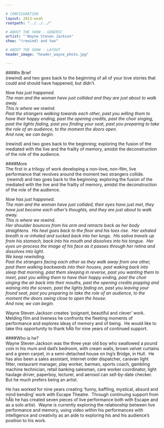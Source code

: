 ```yaml
---

# CONFIGURATION
layout: 2013-woah
rootpath: "../../../"

# ABOUT THE SHOW - GENERIC
artist: "'Wayne Steven Jackson"
show: "(rewind) and two"

# ABOUT THE SHOW - LAYOUT
header_image: "header_wayne_photo.jpg"

---
```

####In Brief   
(rewind) and two goes back to the beginning of all of your love stories that could and should have happened, but didn’t.   

*Now has just happened.   
The man and the woman have just collided and they are just about to walk away.    
This is where we rewind.    
Past the strangers walking towards each other, past you willing them to have their happy ending, past the opening credits, past the choir singing, past the lights fading, past you finding your seat, past you preparing to take the role of an audience, to the moment the doors open.    
And now, we can begin.*   

(rewind) and two goes back to the beginning; exploring the fusion of the mediated with the live and the frailty of memory, amidst the deconstruction of the role of the audience.    

####More    
The first in a trilogy of work developing a non-love, non-film, live performance that revolves around the moment two strangers collide.  (rewind) and two goes back to the beginning; exploring the fusion of the mediated with the live and the frailty of memory, amidst the deconstruction of the role of the audience.   

*Now has just happened.    
The man and the woman have just collided, their eyes have just met, they have just become each other’s thoughts, and they are just about to walk away.    
This is where we rewind.    
Her shoulder bounces from his arm and retracts back as her body straightens.  His heel goes back to the floor and his toes rise.  Her exhaled breath is re-inhaled and sucked back into her lungs.  His saliva travels up from his stomach, back into his mouth and dissolves into his tongue.  Her eyes un-process the image of his face as it passes through her retina and dissolves into light.   
We keep rewinding.    
Past the strangers facing each other as they walk away from one other, past them walking backwards into their houses, past waking back into sleep that morning, past them sleeping in reverse, past you wanting them to meet, past you willing them to have their happy ending, past the choir singing the air back into their mouths, past the opening credits popping and waning into the screen, past the lights fading on, past you leaving your found seat, past you preparing to take the role of an audience, to the moment the doors swing close to open the house.   
And now, we can begin.*  

Wayne Steven Jackson creates ‘poignant, beautiful and clever’ work.  Melding film and liveness he confronts the fleeting moments of performance and explores ideas of memory and of being.  He would like to take this opportunity to thank hÅb for nine years of continued support.    

####Who is he?   
Wayne Steven Jackson was the three year old boy who swallowed a pound coin in his mum and dad’s bedroom, with cream walls, brown velvet curtains and a green carpet, in a semi-detached house on Ing’s Bridge, in Hull.  He has also been a sales assistant, internet order dispatcher, caravan light fitter, restaurant manager, play worker, barman, sports coach, gambling machine technician, retail banking salesman, care worker coordinator, light haulage driver, paperboy, lecturer, and aerosol can sell-by-date checker.  But he much prefers being an artist.    

He has worked for nine years creating ‘funny, baffling, mystical, absurd and mind bending’ work with Escape Theatre.  Through continuing support from hÅb he has created seven pieces of live performance both with Escape and as a solo artist.  Wayne is currently exploring the relationship between live performance and memory, using video within his performances with intelligence and creativity as an aide to exploring his and his audience’s position to his work.    

